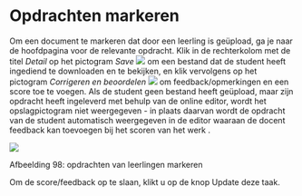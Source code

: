 # Opdrachten markeren

Om een document te markeren dat door een leerling is geüpload, ga je naar de hoofdpagina voor de relevante opdracht. Klik in de rechterkolom met de titel _Detail_ op het pictogram _Save_ ![](../../.gitbook/assets/graphics75%20%283%29.png) om een bestand dat de student heeft ingediend te downloaden en te bekijken, en klik vervolgens op het pictogram _Corrigeren en beoordelen_ ![](../../.gitbook/assets/graphics76%20%283%29.png) om feedback/opmerkingen en een score toe te voegen. Als de student geen bestand heeft geüpload, maar zijn opdracht heeft ingeleverd met behulp van de online editor, wordt het opslagpictogram niet weergegeven - in plaats daarvan wordt de opdracht van de student automatisch weergegeven in de editor waaraan de docent feedback kan toevoegen bij het scoren van het werk .

![](../../.gitbook/assets/graphics74%20%281%29.png)

Afbeelding 98: opdrachten van leerlingen markeren

Om de score/feedback op te slaan, klikt u op de knop Update deze taak.

